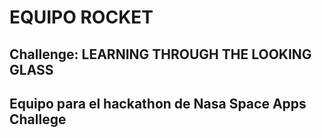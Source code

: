 # EQUIPO ROCKET
## **Challenge:** LEARNING THROUGH THE LOOKING GLASS
## Equipo para el hackathon de Nasa Space Apps Challege 
